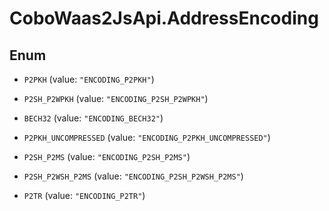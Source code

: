 # CoboWaas2JsApi.AddressEncoding

## Enum


* `P2PKH` (value: `"ENCODING_P2PKH"`)

* `P2SH_P2WPKH` (value: `"ENCODING_P2SH_P2WPKH"`)

* `BECH32` (value: `"ENCODING_BECH32"`)

* `P2PKH_UNCOMPRESSED` (value: `"ENCODING_P2PKH_UNCOMPRESSED"`)

* `P2SH_P2MS` (value: `"ENCODING_P2SH_P2MS"`)

* `P2SH_P2WSH_P2MS` (value: `"ENCODING_P2SH_P2WSH_P2MS"`)

* `P2TR` (value: `"ENCODING_P2TR"`)


